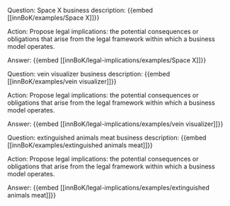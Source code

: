 Question: Space X business description:
{{embed [[innBoK/examples/Space X]]}}

Action: Propose legal implications: the potential consequences or obligations that arise from the legal framework within which a business model operates.

Answer:
{{embed [[innBoK/legal-implications/examples/Space X]]}}

Question: vein visualizer business description:
{{embed [[innBoK/examples/vein visualizer]]}}

Action: Propose legal implications: the potential consequences or obligations that arise from the legal framework within which a business model operates.

Answer:
{{embed [[innBoK/legal-implications/examples/vein visualizer]]}}

Question: extinguished animals meat business description:
{{embed [[innBoK/examples/extinguished animals meat]]}}

Action: Propose legal implications: the potential consequences or obligations that arise from the legal framework within which a business model operates.

Answer:
{{embed [[innBoK/legal-implications/examples/extinguished animals meat]]}}



